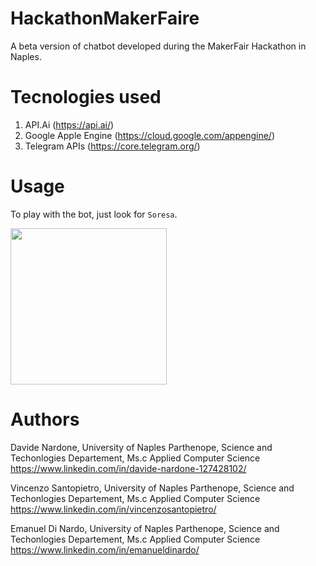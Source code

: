 # HackathonMakerFaire

A beta version of chatbot developed during the MakerFair Hackathon in Naples. 

# Tecnologies used

  1. API.Ai (https://api.ai/)
  2. Google Apple Engine (https://cloud.google.com/appengine/)
  3. Telegram APIs (https://core.telegram.org/)
    
# Usage

To play with the bot, just look for `Soresa`.

<img src="https://github.com/DavideNardone/HackathonMakerFaire/blob/master/resources/bot1.png" width="250">

# Authors

  Davide Nardone, University of Naples Parthenope, Science and Techonlogies Departement, Ms.c Applied Computer Science <br/>
  https://www.linkedin.com/in/davide-nardone-127428102/
  
  Vincenzo Santopietro, University of Naples Parthenope, Science and Techonlogies Departement, Ms.c Applied Computer Science <br/>
  https://www.linkedin.com/in/vincenzosantopietro/

  Emanuel Di Nardo, University of Naples Parthenope, Science and Techonlogies Departement, Ms.c Applied Computer Science <br/>
  https://www.linkedin.com/in/emanueldinardo/
  
